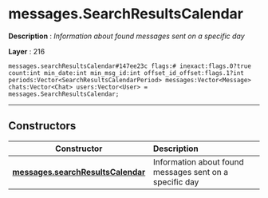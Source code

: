 # messages.SearchResultsCalendar

**Description** : *Information about found messages sent on a specific day*

**Layer** : 216

```tl
messages.searchResultsCalendar#147ee23c flags:# inexact:flags.0?true count:int min_date:int min_msg_id:int offset_id_offset:flags.1?int periods:Vector<SearchResultsCalendarPeriod> messages:Vector<Message> chats:Vector<Chat> users:Vector<User> = messages.SearchResultsCalendar;
```

---

## Constructors

| Constructor | Description |
| :---: | :--- |
| [**messages.searchResultsCalendar**](constructor/messages.searchResultsCalendar) | Information about found messages sent on a specific day |